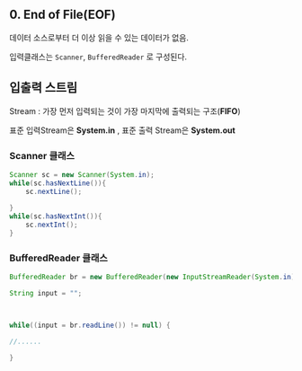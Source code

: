 ## 0. End of File(EOF)

데이터 소스로부터 더 이상 읽을 수 있는 데이터가 없음.

입력클래스는 `Scanner`, `BufferedReader` 로 구성된다.

## 입출력 스트림

Stream : 가장 먼저 입력되는 것이 가장 마지막에 출력되는 구조(**FIFO**)

표준 입력Stream은 **System.in** , 표준 출력 Stream은 **System.out**



### Scanner 클래스

```java
Scanner sc = new Scanner(System.in);
while(sc.hasNextLine()){
    sc.nextLine();
    
}
while(sc.hasNextInt()){
    sc.nextInt();
}
```



### BufferedReader  클래스	

```java
BufferedReader br = new BufferedReader(new InputStreamReader(System.in);

String input = "";



while((input = br.readLine()) != null) {

//......

}
```

